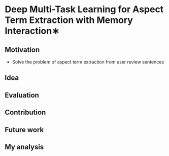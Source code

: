 # Deep Multi-Task Learning for Aspect Term Extraction with Memory Interaction∗

## Motivation

- Solve the problem of aspect term extraction from user review sentences

## Idea

## Evaluation

## Contribution

## Future work

## My analysis